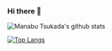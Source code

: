 ### Hi there 👋

![Manabu Tsukada's github stats](https://github-readme-stats.vercel.app/api?username=manabu525&count_private=true)

[![Top Langs](https://github-readme-stats.vercel.app/api/top-langs/?username=manabu525&layout=compact)](https://github.com/anuraghazra/github-readme-stats)


<!--
**manabu525/manabu525** is a ✨ _special_ ✨ repository because its `README.md` (this file) appears on your GitHub profile.

Here are some ideas to get you started:

- 🔭 I’m currently working on ...
- 🌱 I’m currently learning ...
- 👯 I’m looking to collaborate on ...
- 🤔 I’m looking for help with ...
- 💬 Ask me about ...
- 📫 How to reach me: ...
- 😄 Pronouns: ...
- ⚡ Fun fact: ...
-->
